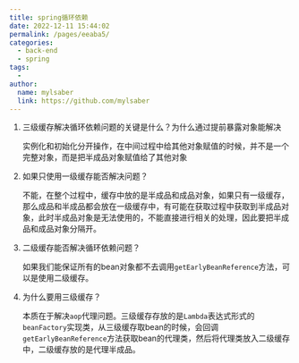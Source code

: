```yaml
---
title: spring循环依赖
date: 2022-12-11 15:44:02
permalink: /pages/eeaba5/
categories:
  - back-end
  - spring
tags:
  - 
author: 
  name: mylsaber
  link: https://github.com/mylsaber
---
```

1. 三级缓存解决循环依赖问题的关键是什么？为什么通过提前暴露对象能解决

   实例化和初始化分开操作，在中间过程中给其他对象赋值的时候，并不是一个完整对象，而是把半成品对象赋值给了其他对象

2. 如果只使用一级缓存能否解决问题？

   不能，在整个过程中，缓存中放的是半成品和成品对象，如果只有一级缓存，那么成品和半成品都会放在一级缓存中，有可能在获取过程中获取到半成品对象，此时半成品对象是无法使用的，不能直接进行相关的处理，因此要把半成品和成品对象分隔开。

3. 二级缓存能否解决循环依赖问题？

   如果我们能保证所有的bean对象都不去调用`getEarlyBeanReference`方法，可以是使用二级缓存。

4. 为什么要用三级缓存？

   本质在于解决`aop`代理问题。三级缓存存放的是`Lambda`表达式形式的`beanFactory`实现类，从三级缓存取bean的时候，会回调`getEarlyBeanReference`方法获取bean的代理类，然后将代理类放入二级缓存中，二级缓存放的是代理半成品。